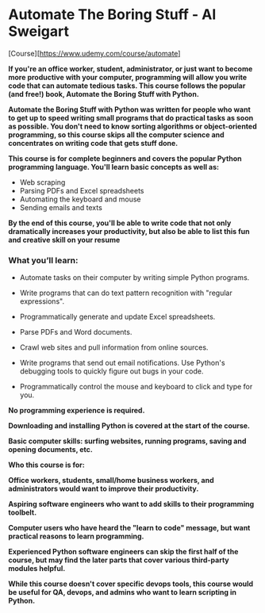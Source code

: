 # Automate The Boring Stuff - Al Sweigart

[Course][https://www.udemy.com/course/automate]

**If you're an office worker, student, administrator, or just want to become more productive with your computer, programming will allow you write code that can automate tedious tasks. This course follows the popular (and free!) book, Automate the Boring Stuff with Python.**

**Automate the Boring Stuff with Python was written for people who want to get up to speed writing small programs that do practical tasks as soon as possible. You don't need to know sorting algorithms or object-oriented programming, so this course skips all the computer science and concentrates on writing code that gets stuff done.**

**This course is for complete beginners and covers the popular Python programming language. You'll learn basic concepts as well as:**

- Web scraping
- Parsing PDFs and Excel spreadsheets
- Automating the keyboard and mouse
- Sending emails and texts

**By the end of this course, you'll be able to write code that not only dramatically increases your productivity, but also be able to list this fun and creative skill on your resume**

### What you’ll learn:

- Automate tasks on their computer by writing simple Python programs.

- Write programs that can do text pattern recognition with "regular expressions".

- Programmatically generate and update Excel spreadsheets.

- Parse PDFs and Word documents.

- Crawl web sites and pull information from online sources.

- Write programs that send out email notifications.
  Use Python's debugging tools to quickly figure out bugs in your code.

- Programmatically control the mouse and keyboard to click and type for you.

**No programming experience is required.**

**Downloading and installing Python is covered at the start of the course.**

**Basic computer skills: surfing websites, running programs, saving and opening documents, etc.**

**Who this course is for:**

**Office workers, students, small/home business workers, and administrators would want to improve their productivity.**

**Aspiring software engineers who want to add skills to their programming toolbelt.**

**Computer users who have heard the "learn to code" message, but want practical reasons to learn programming.**

**Experienced Python software engineers can skip the first half of the course, but may find the later parts that cover various third-party modules helpful.**

**While this course doesn't cover specific devops tools, this course would be useful for QA, devops, and admins who want to learn scripting in Python.**
